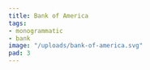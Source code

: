```yaml
---
title: Bank of America
tags:
- monogrammatic
- bank
image: "/uploads/bank-of-america.svg"
pad: 3
---
```


